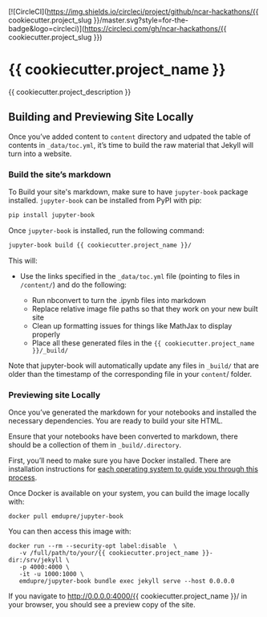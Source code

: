 
[![CircleCI](https://img.shields.io/circleci/project/github/ncar-hackathons/{{ cookiecutter.project_slug }}/master.svg?style=for-the-badge&logo=circleci)](https://circleci.com/gh/ncar-hackathons/{{ cookiecutter.project_slug }})


# {{ cookiecutter.project_name }}

{{ cookiecutter.project_description }}



## Building and Previewing Site Locally


Once you’ve added content to `content` directory and udpated the table of contents in `_data/toc.yml`, it’s time to build the raw material that Jekyll will turn into a website. 


### Build the site’s markdown


To Build your site's markdown, make sure to have `jupyter-book` package installed. `jupyter-book` can be installed from PyPI with pip:

```bash
pip install jupyter-book
```

Once `jupyter-book` is installed, run the following command:

```bash
jupyter-book build {{ cookiecutter.project_name }}/
```

This will:

- Use the links specified in the `_data/toc.yml` file (pointing to files in `/content/`) and do the following:

  - Run nbconvert to turn the .ipynb files into markdown
  - Replace relative image file paths so that they work on your new built site
  - Clean up formatting issues for things like MathJax to display properly
  - Place all these generated files in the `{{ cookiecutter.project_name }}/_build/`
  
  
Note that jupyter-book will automatically update any files in `_build/` that are older than the timestamp of the corresponding file in your `content`/ folder.
  
### Previewing site Locally
  
Once you’ve generated the markdown for your notebooks and installed the necessary dependencies. You are ready to build your site HTML.

Ensure that your notebooks have been converted to markdown, there should be a collection of them in `_build/.directory`.
  
  
First, you’ll need to make sure you have Docker installed. There are installation instructions for [each operating system to guide you through this process](https://hub.docker.com/search/?type=edition&offering=community).

Once Docker is available on your system, you can build the image locally with:

```
docker pull emdupre/jupyter-book
```

You can then access this image with:

```
docker run --rm --security-opt label:disable  \
   -v /full/path/to/your/{{ cookiecutter.project_name }}-dir:/srv/jekyll \
   -p 4000:4000 \
   -it -u 1000:1000 \
   emdupre/jupyter-book bundle exec jekyll serve --host 0.0.0.0
```

If you navigate to http://0.0.0.0:4000/{{ cookiecutter.project_name }}/ in your browser, you should see a preview copy of the site. 
